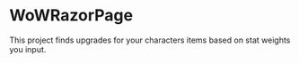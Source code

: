 # WoWRazorPage
This project finds upgrades for your characters items based on stat weights you input.
